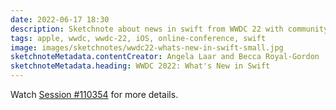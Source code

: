 ```yaml
---
date: 2022-06-17 18:30
description: Sketchnote about news in swift from WWDC 22 with community updates, news for swifts packages, performance improvements, concurrency updates and info to expressive swift
tags: apple, wwdc, wwdc-22, iOS, online-conference, swift
image: images/sketchnotes/wwdc22-whats-new-in-swift-small.jpg
sketchnoteMetadata.contentCreator: Angela Laar and Becca Royal-Gordon
sketchnoteMetadata.heading: WWDC 2022: What's New in Swift
---
```


Watch [Session #110354](https://developer.apple.com/wwdc22/110354) for more details.
